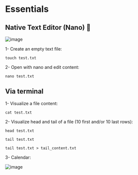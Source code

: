 # Essentials

## Native Text Editor (Nano) 📝

![image](https://user-images.githubusercontent.com/60454486/170841152-b819a8f5-0ab5-4648-858c-8b2bf805d666.png)


1- Create an empty text file:
```
touch test.txt
```

2- Open with nano and edit content:
```
nano test.txt
```

## Via terminal

1- Visualize a file content:
```
cat test.txt
```

2- Visualize head and tail of a file (10 first and/or 10 last rows):
```
head test.txt

tail test.txt

tail test.txt > tail_content.txt
```

3- Calendar:

![image](https://user-images.githubusercontent.com/60454486/170841595-e8d7b2a1-aa44-4be2-b40d-2642b6f30080.png)
